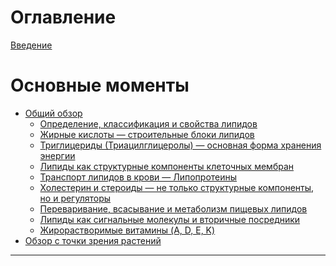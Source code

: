 # Оглавление

[Введение](README.md)

# Основные моменты

- [Общий обзор](general/README.md)
    - [Определение, классификация и свойства липидов](<general/1.Определение, классификация и свойства липидов.md>)
    - [Жирные кислоты — строительные блоки липидов](<general/2.Жирные кислоты — строительные блоки липидов.md>)
    - [Триглицериды (Триацилглицеролы) — основная форма хранения энергии](<general/3.Триглицериды (Триацилглицеролы) — основная форма хранения энергии.md>)
    - [Липиды как структурные компоненты клеточных мембран](<general/4.Липиды как структурные компоненты клеточных мембран.md>)
    - [Транспорт липидов в крови — Липопротеины](<general/5.Транспорт липидов в крови — Липопротеины.md>)
    - [Холестерин и стероиды — не только структурные компоненты, но и регуляторы](<general/6.Холестерин и стероиды — не только структурные компоненты, но и регуляторы.md>)
    - [Переваривание, всасывание и метаболизм пищевых липидов](<general/7.Переваривание, всасывание и метаболизм пищевых липидов.md>)
    - [Липиды как сигнальные молекулы и вторичные посредники](<general/8.Липиды как сигнальные молекулы и вторичные посредники.md>)
    - [Жирорастворимые витамины (A, D, E, K)](<general/9.Жирорастворимые витамины (A, D, E, K).md>)
- [Обзор с точки зрения растений](plants/README.md)

---
